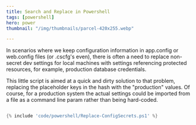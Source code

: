 ```yaml
---
title: Search and Replace in Powershell
tags: [powershell]
hero: power
thumbnail: "/img/thumbnails/parcel-420x255.webp"

---
```


In scenarios where we keep configuration information in app.config or web.config files (or .cscfg's even),
there is often a need to replace non-secret dev settings for local machines with settings referencing
protected resources, for example, production database credentials.

This little script is aimed at a quick and dirty solution to that problem, replacing the placeholder
keys in the hash with the "production" values. Of course, for a production system the actual settings
could be imported from a file as a command line param rather than being hard-coded.

```powershell

{% include 'code/powershell/Replace-ConfigSecrets.ps1' %}

```

